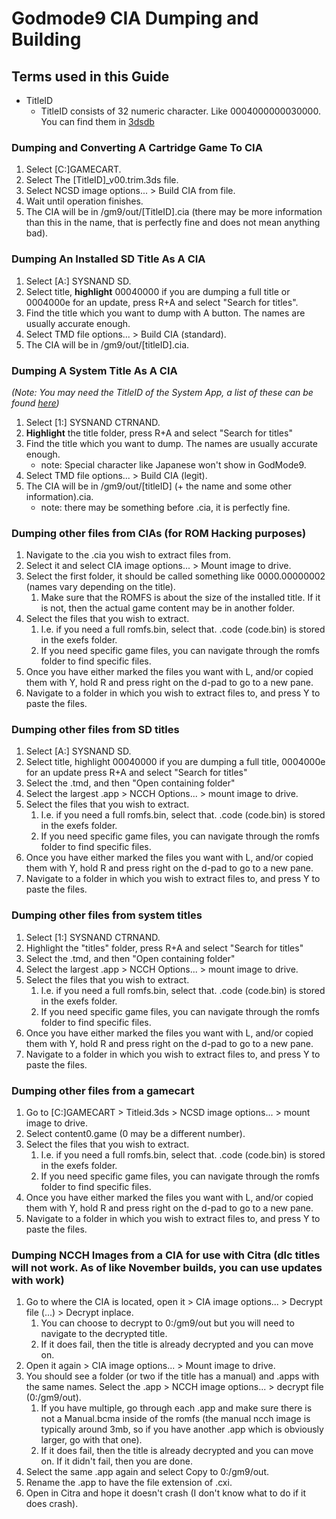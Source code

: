 # Godmode9 CIA Dumping and Building

## Terms used in this Guide
- TitleID
    - TitleID consists of 32 numeric character. Like 0004000000030000. You can find them in [3dsdb](http://www.3dsdb.com/)

### Dumping and Converting A Cartridge Game To CIA
1. Select \[C:\]GAMECART.
2. Select The \[TitleID\]\_v00.trim.3ds file.
3. Select NCSD image options... > Build CIA from file.
4. Wait until operation finishes.
5. The CIA will be in /gm9/out/[TitleID].cia (there may be more information than this in the name, that is perfectly fine and does not mean anything bad).

### Dumping An Installed SD Title As A CIA
1. Select [A:] SYSNAND SD.
2. Select title, **highlight** 00040000 if you are dumping a full title or 0004000e for an update, press R+A and select "Search for titles".
3. Find the title which you want to dump with A button. The names are usually accurate enough.
4. Select TMD file options... > Build CIA (standard).
5. The CIA will be in /gm9/out/\[titleID\].cia.

### Dumping A System Title As A CIA
*(Note: You may need the TitleID of the System App, a list of these can be found [here](https://www.3dbrew.org/wiki/Title_list "System Title List"))*
1. Select \[1:\] SYSNAND CTRNAND.
2. **Highlight** the title folder, press R+A and select "Search for titles"
3. Find the title which you want to dump. The names are usually accurate enough.
   - note: Special character like Japanese won't show in GodMode9.
4. Select TMD file options... > Build CIA (legit).
5. The CIA will be in /gm9/out/\[titleID\] (+ the name and some other information).cia.
    - note: there may be something before .cia, it is perfectly fine.

### Dumping other files from CIAs (for ROM Hacking purposes)
1. Navigate to the .cia you wish to extract files from.
2. Select it and select CIA image options... > Mount image to drive.
3. Select the first folder, it should be called something like 0000.00000002 (names vary depending on the title).
    1. Make sure that the ROMFS is about the size of the installed title. If it is not, then the actual game content may be in another folder.
4. Select the files that you wish to extract.
    1. I.e. if you need a full romfs.bin, select that. .code (code.bin) is stored in the exefs folder.
    2. If you need specific game files, you can navigate through the romfs folder to find specific files.
5. Once you have either marked the files you want with L, and/or copied them with Y, hold R and press right on the d-pad to go to a new pane.
6. Navigate to a folder in which you wish to extract files to, and press Y to paste the files.

### Dumping other files from SD titles
1. Select \[A:\] SYSNAND SD.
2. Select title, highlight 00040000 if you are dumping a full title, 0004000e for an update press R+A and select "Search for titles"
3. Select the .tmd, and then "Open containing folder"
4. Select the largest .app > NCCH Options... > mount image to drive.
5. Select the files that you wish to extract.
    1. I.e. if you need a full romfs.bin, select that. .code (code.bin) is stored in the exefs folder.
    2. If you need specific game files, you can navigate through the romfs folder to find specific files.
6. Once you have either marked the files you want with L, and/or copied them with Y, hold R and press right on the d-pad to go to a new pane.
7. Navigate to a folder in which you wish to extract files to, and press Y to paste the files.

### Dumping other files from system titles
1. Select [1:] SYSNAND CTRNAND.
2. Highlight the "titles" folder, press R+A and select "Search for titles"
3. Select the .tmd, and then "Open containing folder"
4. Select the largest .app > NCCH Options... > mount image to drive.
5. Select the files that you wish to extract.
    1. I.e. if you need a full romfs.bin, select that. .code (code.bin) is stored in the exefs folder.
    2. If you need specific game files, you can navigate through the romfs folder to find specific files.
6. Once you have either marked the files you want with L, and/or copied them with Y, hold R and press right on the d-pad to go to a new pane.
7. Navigate to a folder in which you wish to extract files to, and press Y to paste the files.

### Dumping other files from a gamecart
1. Go to \[C:\]GAMECART > Titleid.3ds > NCSD image options... > mount image to drive.
2. Select content0.game (0 may be a different number).
3. Select the files that you wish to extract.
    1. I.e. if you need a full romfs.bin, select that. .code (code.bin) is stored in the exefs folder.
    2. If you need specific game files, you can navigate through the romfs folder to find specific files.
4. Once you have either marked the files you want with L, and/or copied them with Y, hold R and press right on the d-pad to go to a new pane.
5. Navigate to a folder in which you wish to extract files to, and press Y to paste the files.

### Dumping NCCH Images from a CIA for use with Citra (dlc titles will not work. As of like November builds, you can use updates with work)
1. Go to where the CIA is located, open it > CIA image options... > Decrypt file (...) > Decrypt inplace.
    1. You can choose to decrypt to 0:/gm9/out but you will need to navigate to the decrypted title.
    2. If it does fail, then the title is already decrypted and you can move on.
2. Open it again > CIA image options... > Mount image to drive.
3. You should see a folder (or two if the title has a manual) and .apps with the same names. Select the .app > NCCH image options... > decrypt file (0:/gm9/out).
    1. If you have multiple, go through each .app and make sure there is not a Manual.bcma inside of the romfs (the manual ncch image is typically around 3mb, so if you have another .app which is obviously larger, go with that one).
    2. If it does fail, then the title is already decrypted and you can move on. If it didn't fail, then you are done.
4. Select the same .app again and select Copy to 0:/gm9/out.
5. Rename the .app to have the file extension of .cxi.
6. Open in Citra and hope it doesn't crash (I don't know what to do if it does crash).
